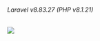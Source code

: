 ###### Laravel v8.83.27 (PHP v8.1.21) 
![](https://drive.google.com/uc?export=download&confirm=no_antivirus&id=1OFNS9oHAA9fO-MHgkxdGhatgLXEcpnfM)
